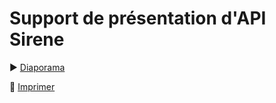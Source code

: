 # Support de présentation d'API Sirene

:arrow_forward: [Diaporama](https://juliettes.github.io/presentation-apisirene/)

:bookmark_tabs: [Imprimer](https://juliettes.github.io/presentation-apisirene/?print-pdf#/) 
